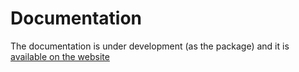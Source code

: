# Documentation

The documentation is under development (as the package) and it is [available on the website](https://ign.schrodinger-hat.it/documentation/python)